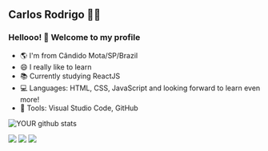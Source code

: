## Carlos Rodrigo  👨‍💻

### Hellooo! 👋 Welcome to my profile

 - 🌎 I'm from Cândido Mota/SP/Brazil
 - 😄 I really like to learn
 - 📚 Currently studying ReactJS
 - 💻 Languages: HTML, CSS, JavaScript and looking forward to learn even more!
 - 🔧 Tools: Visual Studio Code, GitHub

![YOUR github stats](https://github-readme-stats.vercel.app/api?username=carlosinhani)

[<img src="https://img.shields.io/badge/linkedin-%230077B5.svg?&style=for-the-badge&logo=linkedin&logoColor=white" />](https://www.linkedin.com/in/USERNAME/) 
[<img src ="https://img.shields.io/badge/instagram-%23E4405F.svg?&style=for-the-badge&logo=instagram&logoColor=white">](https://www.instagram.com/USERNAME/) 
[<img src ="https://img.shields.io/badge/facebook-%231877F2.svg?&style=for-the-badge&logo=facebook&logoColor=white">](https://www.facebook.com/USERNAME)


<!--
**carlosinhani/carlosinhani** is a ✨ _special_ ✨ repository because its `README.md` (this file) appears on your GitHub profile.
### Hi there 

Here are some ideas to get you started:

- 🔭 I’m currently working on ...
- 🌱 I’m currently learning ...
- 👯 I’m looking to collaborate on ...
- 🤔 I’m looking for help with ...
- 💬 Ask me about ...
- 📫 How to reach me: ...
-  Pronouns: ..
- ⚡ Fun fact: ...
-- >







